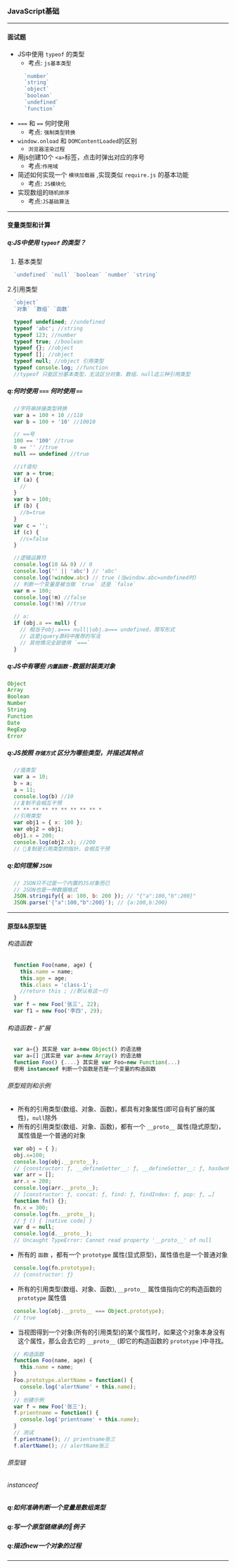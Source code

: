 ### JavaScript基础

* * *

#### 面试题

-   JS中使用 `typeof` 的类型
    -   考点: `js基本类型`
    ```javascript
      `number`
      `string`
      `object`
      `boolean`
      `undefined`
      `function`
    ```
-   `===` 和 `==` 何时使用
    -   考点: `强制类型转换`
-   `window.onload` 和 `DOMContentLoaded`的区别
    -   `浏览器渲染过程`
-   用js创建10个 `<a>`标签，点击时弹出对应的序号
    -   考点:`作用域`
-   简述如何实现一个 `模块加载器` ,实现类似 `require.js` 的基本功能
    -   考点: `JS模块化`
-   实现数组的`随机排序`
    -   考点:`JS基础算法`

* * *

#### 变量类型和计算

##### q:JS中使用 `typeof` 的类型？

1.  基本类型

```javascript
  `undefined` `null` `boolean` `number` `string`
```

2.引用类型

```javascript
  `object`
  `对象` `数组` `函数`
```

```javascript
  typeof undefined; //undefined
  typeof 'abc'; //string
  typeof 123; //number
  typeof true; //boolean
  typeof {}; //object
  typeof []; //object
  typeof null; //object 引用类型
  typeof console.log; //function
  //typeof 只能区分基本类型，无法区分对象、数组、null这三种引用类型
```

##### q:何时使用 `===` 何时使用 `==`

```javascript
  //字符串拼接类型转换
  var a = 100 + 10 //110
  var b = 100 + '10' //10010
```

```javascript
  // ==号
  100 == '100' //true
  0 == '' //true
  null == undefined //true
```

```javascript
  //if语句
  var a = true;
  if (a) {
    //
  }
  var b = 100;
  if (b) {
    //b=true
  }
  var c = '';
  if (c) {
    //c=false
  }
```

```javascript
  //逻辑运算符
  console.log(10 && 0) // 0
  console.log('' || 'abc') // 'abc'
  console.log(!window.abc) // true (当window.abc=undefined时)
  // 判断一个变量是被当做 `true` 还是 `false`
  var m = 100;
  console.log(!m) //false
  console.log(!!m) //true
```

```javascript
  // a:
  if (obj.a == null) {
    // 相当于obj.a=== null||obj.a=== undefined，简写形式
    // 这是jquery源码中推荐的写法
    // 其他情况全部使用 `===`
  }
```

##### q:JS中有哪些 `内置函数` -数据封装类对象

```javascript
Object
Array
Boolean
Number
String
Function
Date
RegExp
Error
```

##### q:JS按照 `存储方式` 区分为哪些类型，并描述其特点

```javascript
  //值类型
  var a = 10;
  b = a;
  a = 11;
  console.log(b) //10
  //复制不会相互干预
  ** ** ** ** ** ** ** ** ** *
  //引用类型
  var obj1 = { x: 100 };
  var obj2 = obj1;
  obj1.x = 200;
  console.log(obj2.x); //200
  // 复制是引用类型的指针，会相互干预
```

##### q:如何理解 `JSON`

```javascript
  // JSON只不过是一个内置的JS对象而已
  // JSON也是一种数据格式
  JSON.stringify({ a: 100, b: 200 }); // "{"a":100,"b":200}"
  JSON.parse('{"a":100,"b":200}'); // {a:100,b:200}
```

* * *

#### 原型&&原型链

###### 构造函数

```javascript
  function Foo(name, age) {
    this.name = name;
    this.age = age;
    this.class = 'class-1';
    //return this ; //默认有这一行
  }
  var f = new Foo('张三', 22);
  var f1 = new Foo('李四', 29);
```

###### 构造函数 - 扩展

```javascript
  var a={} 其实是 var a=new Object() 的语法糖
  var a=[] 其实是 var a=new Array() 的语法糖
  function Foo() {....} 其实是 var Foo=new Function(...)
  使用 instanceof 判断一个函数是否是一个变量的构造函数
```

###### 原型规则和示例

-   所有的引用类型(数组、对象、函数)，都具有对象属性(即可自有扩展的属性)，`null`除外
-   所有的引用类型(数组、对象、函数)，都有一个 `__proto__` 属性(隐式原型)，属性值是一个普通的对象

```javascript
  var obj = { };
  obj.x=100;
  console.log(obj.__proto__);
  // {constructor: ƒ, __defineGetter__: ƒ, __defineSetter__: ƒ, hasOwnProperty: ƒ, __lookupGetter__: ƒ, …}
  var arr = [];
  arr.x = 200;
  console.log(arr.__proto__);
  // [constructor: ƒ, concat: ƒ, find: ƒ, findIndex: ƒ, pop: ƒ, …]
  function fn() {};
  fn.x = 300;
  console.log(fn.__proto__);
  // ƒ () { [native code] }
  var d = null;
  console.log(d.__proto__);
  // Uncaught TypeError: Cannot read property '__proto__' of null
```

-   所有的 `函数` ，都有一个 `prototype` 属性(显式原型)，属性值也是一个普通对象

```javascript
  console.log(fn.prototype);
  // {constructor: ƒ}
```

-   所有的引用类型(数组、对象、函数), `__proto__` 属性值指向它的构造函数的 `prototype` 属性值

```javascript
  console.log(obj.__proto__ === Object.prototype);
  // true
```

-   当视图得到一个对象(所有的引用类型)的某个属性时，如果这个对象本身没有这个属性，那么会去它的 `__proto__` (即它的构造函数的 `prototype` )中寻找。

```javascript
  // 构造函数
  function Foo(name, age) {
    this.name = name;
  }
  Foo.prototype.alertName = function() {
    console.log('alertName' + this.name);
  }
  // 创建示例
  var f = new Foo('张三');
  f.prientname = function() {
    console.log('prientname' + this.name);
  }
  // 测试
  f.prientname(); // prientname张三
  f.alertName(); // alertName张三
```

###### 原型链

###### instanceof

##### q:如何准确判断一个变量是数组类型

##### q:写一个原型链继承的例子

##### q:描述new一个对象的过程

* * *
